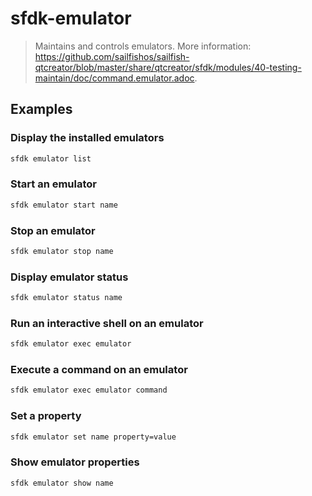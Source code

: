 # sfdk-emulator

> Maintains and controls emulators. More information: <https://github.com/sailfishos/sailfish-qtcreator/blob/master/share/qtcreator/sfdk/modules/40-testing-maintain/doc/command.emulator.adoc>.

## Examples

### Display the installed emulators

```bash
sfdk emulator list
```

### Start an emulator

```bash
sfdk emulator start name
```

### Stop an emulator

```bash
sfdk emulator stop name
```

### Display emulator status

```bash
sfdk emulator status name
```

### Run an interactive shell on an emulator

```bash
sfdk emulator exec emulator
```

### Execute a command on an emulator

```bash
sfdk emulator exec emulator command
```

### Set a property

```bash
sfdk emulator set name property=value
```

### Show emulator properties

```bash
sfdk emulator show name
```
